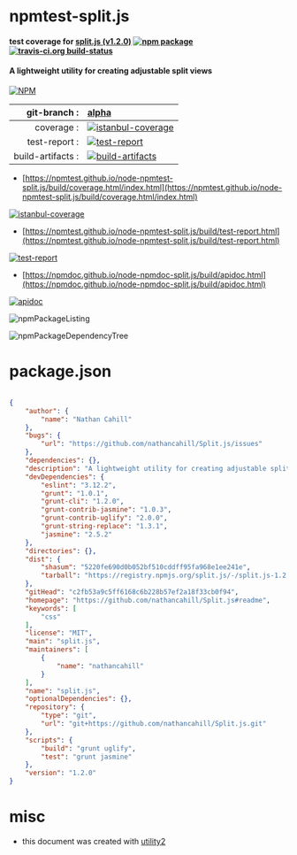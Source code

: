 # npmtest-split.js

#### test coverage for  [split.js (v1.2.0)](https://github.com/nathancahill/Split.js#readme)  [![npm package](https://img.shields.io/npm/v/npmtest-split.js.svg?style=flat-square)](https://www.npmjs.org/package/npmtest-split.js) [![travis-ci.org build-status](https://api.travis-ci.org/npmtest/node-npmtest-split.js.svg)](https://travis-ci.org/npmtest/node-npmtest-split.js)

#### A lightweight utility for creating adjustable split views

[![NPM](https://nodei.co/npm/split.js.png?downloads=true&downloadRank=true&stars=true)](https://www.npmjs.com/package/split.js)

| git-branch : | [alpha](https://github.com/npmtest/node-npmtest-split.js/tree/alpha)|
|--:|:--|
| coverage : | [![istanbul-coverage](https://npmtest.github.io/node-npmtest-split.js/build/coverage.badge.svg)](https://npmtest.github.io/node-npmtest-split.js/build/coverage.html/index.html)|
| test-report : | [![test-report](https://npmtest.github.io/node-npmtest-split.js/build/test-report.badge.svg)](https://npmtest.github.io/node-npmtest-split.js/build/test-report.html)|
| build-artifacts : | [![build-artifacts](https://npmtest.github.io/node-npmtest-split.js/glyphicons_144_folder_open.png)](https://github.com/npmtest/node-npmtest-split.js/tree/gh-pages/build)|

- [https://npmtest.github.io/node-npmtest-split.js/build/coverage.html/index.html](https://npmtest.github.io/node-npmtest-split.js/build/coverage.html/index.html)

[![istanbul-coverage](https://npmtest.github.io/node-npmtest-split.js/build/screenCapture.buildCi.browser.%252Ftmp%252Fbuild%252Fcoverage.lib.html.png)](https://npmtest.github.io/node-npmtest-split.js/build/coverage.html/index.html)

- [https://npmtest.github.io/node-npmtest-split.js/build/test-report.html](https://npmtest.github.io/node-npmtest-split.js/build/test-report.html)

[![test-report](https://npmtest.github.io/node-npmtest-split.js/build/screenCapture.buildCi.browser.%252Ftmp%252Fbuild%252Ftest-report.html.png)](https://npmtest.github.io/node-npmtest-split.js/build/test-report.html)

- [https://npmdoc.github.io/node-npmdoc-split.js/build/apidoc.html](https://npmdoc.github.io/node-npmdoc-split.js/build/apidoc.html)

[![apidoc](https://npmdoc.github.io/node-npmdoc-split.js/build/screenCapture.buildCi.browser.%252Ftmp%252Fbuild%252Fapidoc.html.png)](https://npmdoc.github.io/node-npmdoc-split.js/build/apidoc.html)

![npmPackageListing](https://npmtest.github.io/node-npmtest-split.js/build/screenCapture.npmPackageListing.svg)

![npmPackageDependencyTree](https://npmtest.github.io/node-npmtest-split.js/build/screenCapture.npmPackageDependencyTree.svg)



# package.json

```json

{
    "author": {
        "name": "Nathan Cahill"
    },
    "bugs": {
        "url": "https://github.com/nathancahill/Split.js/issues"
    },
    "dependencies": {},
    "description": "A lightweight utility for creating adjustable split views",
    "devDependencies": {
        "eslint": "3.12.2",
        "grunt": "1.0.1",
        "grunt-cli": "1.2.0",
        "grunt-contrib-jasmine": "1.0.3",
        "grunt-contrib-uglify": "2.0.0",
        "grunt-string-replace": "1.3.1",
        "jasmine": "2.5.2"
    },
    "directories": {},
    "dist": {
        "shasum": "5220fe690d0b052bf510cddff95fa968e1ee241e",
        "tarball": "https://registry.npmjs.org/split.js/-/split.js-1.2.0.tgz"
    },
    "gitHead": "c2fb53a9c5ff6168c6b228b57ef2a18f33cb0f94",
    "homepage": "https://github.com/nathancahill/Split.js#readme",
    "keywords": [
        "css"
    ],
    "license": "MIT",
    "main": "split.js",
    "maintainers": [
        {
            "name": "nathancahill"
        }
    ],
    "name": "split.js",
    "optionalDependencies": {},
    "repository": {
        "type": "git",
        "url": "git+https://github.com/nathancahill/Split.js.git"
    },
    "scripts": {
        "build": "grunt uglify",
        "test": "grunt jasmine"
    },
    "version": "1.2.0"
}
```



# misc
- this document was created with [utility2](https://github.com/kaizhu256/node-utility2)
